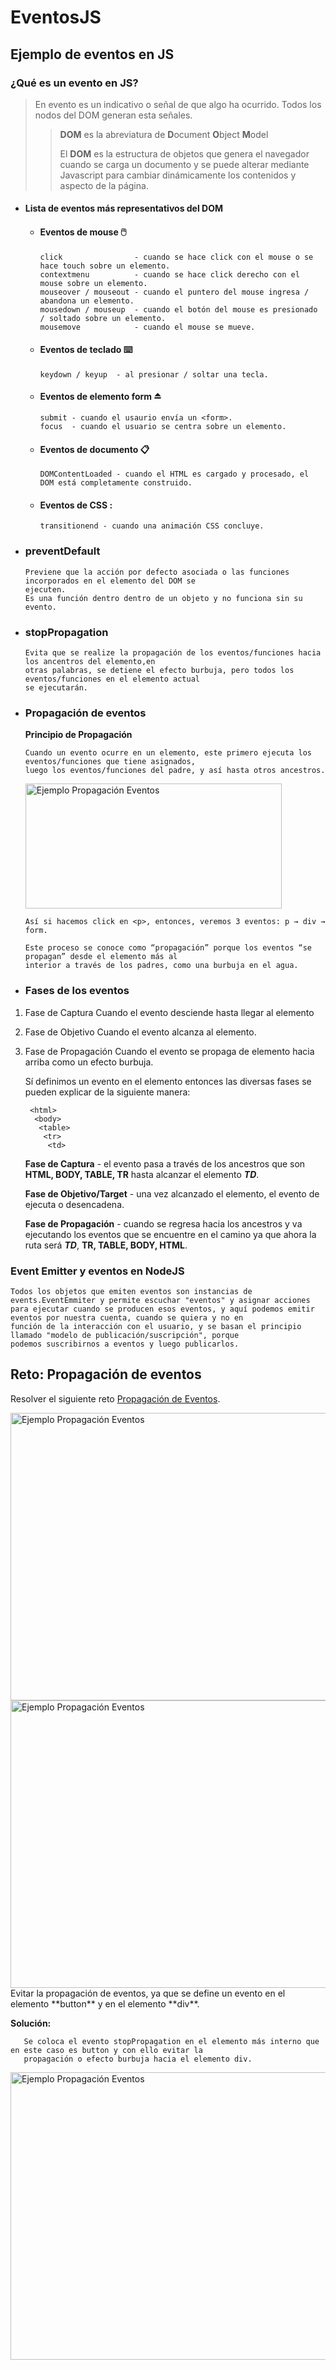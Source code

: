 # EventosJS
## Ejemplo de eventos en JS

### ¿Qué es un evento en JS?

>
> En evento es un indicativo o señal de que algo ha ocurrido. Todos los nodos del DOM generan esta señales.
> 
>>**DOM** es la abreviatura de **D**ocument **O**bject **M**odel
>> 
>> El **DOM** es la estructura de objetos que genera el navegador cuando se carga un documento y se puede alterar mediante Javascript
>> para cambiar dinámicamente los contenidos y aspecto de la página.
>
 
   - #### Lista de eventos más representativos del DOM

      - #### Eventos de mouse 🖱️

            click                - cuando se hace click con el mouse o se hace touch sobre un elemento.
            contextmenu          - cuando se hace click derecho con el mouse sobre un elemento.
            mouseover / mouseout - cuando el puntero del mouse ingresa / abandona un elemento.
            mousedown / mouseup  - cuando el botón del mouse es presionado / soltado sobre un elemento.
            mousemove            - cuando el mouse se mueve.

      - #### Eventos de teclado ⌨️
            keydown / keyup  - al presionar / soltar una tecla.

      - #### Eventos de elemento form ⏏️
            submit - cuando el usaurio envía un <form>.
            focus  - cuando el usuario se centra sobre un elemento.

      - #### Eventos de documento 📋
            DOMContentLoaded - cuando el HTML es cargado y procesado, el DOM está completamente construido.

      - #### Eventos de CSS :
            transitionend - cuando una animación CSS concluye.


- ### preventDefault
      Previene que la acción por defecto asociada o las funciones incorporados en el elemento del DOM se
      ejecuten.
      Es una función dentro dentro de un objeto y no funciona sin su evento.
      
- ### stopPropagation
      Evita que se realize la propagación de los eventos/funciones hacia los ancentros del elemento,en 
      otras palabras, se detiene el efecto burbuja, pero todos los eventos/funciones en el elemento actual
      se ejecutarán.
      
- ### Propagación de eventos
  **Principio de Propagación**
      
      Cuando un evento ocurre en un elemento, este primero ejecuta los eventos/funciones que tiene asignados,
      luego los eventos/funciones del padre, y así hasta otros ancestros.
      
     <img src="/images/propagacion.png" alt="Ejemplo Propagación Eventos" style="height: 200px; width:410px;"/>
 
      Así si hacemos click en <p>, entonces, veremos 3 eventos: p → div → form.

      Este proceso se conoce como “propagación” porque los eventos “se propagan” desde el elemento más al
      interior a través de los padres, como una burbuja en el agua.
      
- ### Fases de los eventos
 1. Fase de Captura
    Cuando el evento desciende hasta llegar al elemento
 2. Fase de Objetivo
    Cuando el evento alcanza al elemento.
 3. Fase de Propagación
    Cuando el evento se propaga de elemento hacia arriba como un efecto burbuja.
 
    Sí definimos un evento en el elemento <td> entonces las diversas fases se pueden explicar de la siguiente manera:
    
         <html>
          <body>
           <table>
            <tr>
             <td>
              
       **Fase de Captura** - el evento pasa a través de los ancestros que son **HTML, BODY, TABLE, TR** hasta alcanzar el elemento **_TD_**.
              
       **Fase de Objetivo/Target** - una vez alcanzado el elemento, el evento de ejecuta o desencadena.
              
       **Fase de Propagación** - cuando se regresa hacia los ancestros y va ejecutando los eventos que se encuentre en el camino ya que ahora
                                 la ruta será **_TD_**, **TR, TABLE, BODY, HTML**.
 
 ### Event Emitter y eventos en NodeJS
    Todos los objetos que emiten eventos son instancias de events.EventEmmiter y permite escuchar "eventos" y asignar acciones
    para ejecutar cuando se producen esos eventos, y aquí podemos emitir eventos por nuestra cuenta, cuando se quiera y no en 
    función de la interacción con el usuario, y se basan el principio llamado "modelo de publicación/suscripción", porque 
    podemos suscribirnos a eventos y luego publicarlos.
              
              
## Reto: Propagación de eventos
Resolver el siguiente reto [Propagación de Eventos](https://codepen.io/driverinside/pen/MWmOOee).

   <img src="/images/reto1.png" alt="Ejemplo Propagación Eventos" style="height: 460px; width:1000px;"/>              
   <img src="/images/reto2.png" alt="Ejemplo Propagación Eventos" style="height: 460px; width:1000px;"/>
Evitar la propagación de eventos, ya que se define un evento en el elemento **button** y en el elemento **div**.
              
**Solución:**
              
       Se coloca el evento stopPropagation en el elemento más interno que en este caso es button y con ello evitar la
       propagación o efecto burbuja hacia el elemento div.

   
   <img src="/images/reto3.png" alt="Ejemplo Propagación Eventos" style="height: 460px; width:1000px;"/>
              
 
